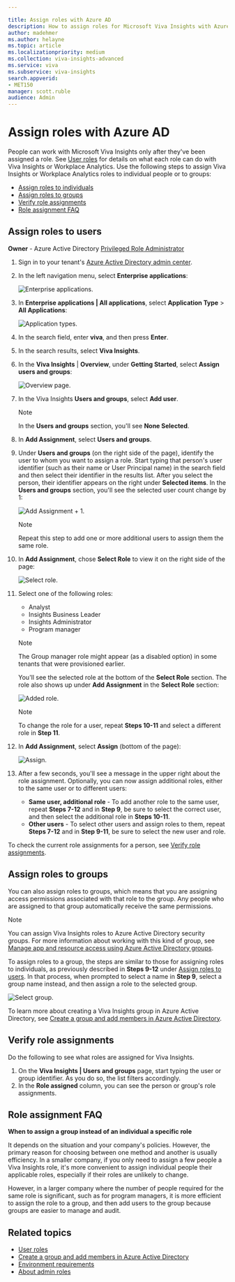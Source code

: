 ```yaml
---

title: Assign roles with Azure AD
description: How to assign roles for Microsoft Viva Insights with Azure Active Directory
author: madehmer
ms.author: helayne
ms.topic: article
ms.localizationpriority: medium 
ms.collection: viva-insights-advanced 
ms.service: viva 
ms.subservice: viva-insights 
search.appverid: 
- MET150 
manager: scott.ruble
audience: Admin
---
```


# Assign roles with Azure AD

People can work with Microsoft Viva Insights only after they've been assigned a role. See [User roles](../use/user-roles.md) for details on what each role can do with Viva Insights or Workplace Analytics. Use the following steps to assign Viva Insights or Workplace Analytics roles to individual people or to groups:

* [Assign roles to individuals](#assign-roles-to-users)
* [Assign roles to groups](#assign-roles-to-groups)
* [Verify role assignments](#verify-role-assignments)
* [Role assignment FAQ](#role-assignment-faq)

## Assign roles to users

**Owner** - Azure Active Directory [Privileged Role Administrator](/azure/active-directory/roles/permissions-reference)

1. Sign in to your tenant's [Azure Active Directory admin center](https://aad.portal.azure.com).
2. In the left navigation menu, select **Enterprise applications**:

   ![Enterprise applications.](../images/wpa/setup/enterprise-apps.png)

3. In **Enterprise applications | All applications**, select **Application Type** > **All Applications**:

   ![Application types.](../images/wpa/setup/ent-all-apps-3.png)

4. In the search field, enter **viva**, and then press **Enter**.
5. In the search results, select **Viva Insights**.  
6. In the **Viva Insights** | **Overview**, under **Getting Started**, select **Assign users and groups**:

   ![Overview page.](../images/wpa/setup/wpa-overview.png)  

7. In the Viva Insights **Users and groups**, select **Add user**.

   >[!Note]
   >In the **Users and groups** section, you'll see **None Selected**. 

8. In **Add Assignment**, select **Users and groups**.
9. Under **Users and groups** (on the right side of the page), identify the user to whom you want to assign a role. Start typing that person's user identifier (such as their name or User Principal name) in the search field and then select their identifier in the results list. After you select the person, their identifier appears on the right under **Selected items**. In the **Users and groups** section, you'll see the selected user count change by 1:

   ![Add Assignment + 1.](../images/wpa/setup/add-assignment-plus-1.png)

   >[!Note]
   >Repeat this step to add one or more additional users to assign them the same role.

10. In **Add Assignment**, chose **Select Role** to view it on the right side of the page:

    ![Select role.](../images/wpa/setup/select-role.png)

11. Select one of the following roles:  

    * Analyst
    * Insights Business Leader
    * Insights Administrator
    * Program manager

    >[!Note]
    >The Group manager role might appear (as a disabled option) in some tenants that were provisioned earlier.  

    You'll see the selected role at the bottom of the **Select Role** section. The role also shows up under **Add Assignment** in the **Select Role** section:

    ![Added role.](../images/wpa/setup/add-assignment-select-53.png)

    >[!Note]
    >To change the role for a user, repeat **Steps 10-11** and select a different role in **Step 11**.

12. In **Add Assignment**, select **Assign** (bottom of the page):

    ![Assign.](../images/wpa/setup/assign-button.png)

13. After a few seconds, you'll see a message in the upper right about the role assignment. Optionally, you can now assign additional roles, either to the same user or to different users:

    * **Same user, additional role** - To add another role to the same user, repeat **Steps 7-12** and in **Step 9**, be sure to select the correct user, and then select the additional role in **Steps 10-11**.
    * **Other users** - To select other users and assign roles to them, repeat **Steps 7-12** and in **Step 9-11**, be sure to select the new user and role.

To check the current role assignments for a person, see [Verify role assignments](#verify-role-assignments).

## Assign roles to groups

You can also assign roles to groups, which means that you are assigning access permissions associated with that role to the group. Any people who are assigned to that group automatically receive the same permissions.

>[!Note]
>You can assign Viva Insights roles to Azure Active Directory security groups. For more information about working with this kind of group, see [Manage app and resource access using Azure Active Directory groups](/azure/active-directory/fundamentals/active-directory-manage-groups).

To assign roles to a group, the steps are similar to those for assigning roles to individuals, as previously described in **Steps 9-12** under [Assign roles to users](#assign-roles-to-users). In that process, when prompted to select a name in **Step 9**, select a group name instead, and then assign a role to the selected group.

   ![Select group.](../images/WpA/Use/select-group-b.png)

To learn more about creating a Viva Insights group in Azure Active Directory, see [Create a group and add members in Azure Active Directory](/azure/active-directory/fundamentals/active-directory-groups-create-azure-portal).

## Verify role assignments

Do the following to see what roles are assigned for Viva Insights.  

1. On the **Viva Insights | Users and groups** page, start typing the user or group identifier. As you do so, the list filters accordingly.  
2. In the **Role assigned** column, you can see the person or group's role assignments.

## Role assignment FAQ

**When to assign a group instead of an individual a specific role**

It depends on the situation and your company's policies. However, the primary reason for choosing between one method and another is usually efficiency. In a smaller company, if you only need to assign a few people a Viva Insights role, it's more convenient to assign individual people their applicable roles, especially if their roles are unlikely to change.

However, in a larger company where the number of people required for the same role is significant, such as for program managers, it is more efficient to assign the role to a group, and then add users to the group because groups are easier to manage and audit.

## Related topics

* [User roles](../use/user-roles.md)
* [Create a group and add members in Azure Active Directory](/azure/active-directory/fundamentals/active-directory-groups-create-azure-portal)
* [Environment requirements](../setup/environment-requirements.md)
* [About admin roles](/microsoft-365/admin/add-users/about-admin-roles)
